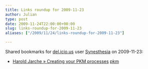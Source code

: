 ```yaml
---
title: Links roundup for 2009-11-23
author: Julian
type: post
date: 2009-11-24T22:00:00+00:00
slug: links-roundup-for-2009-11-23 
aliases: ["/2009/11/24/links-roundup-for-2009-11-23"]

---
```

Shared bookmarks for [del.icio.us][1] user [Synesthesia][2] on 2009-11-23:

  * [Harold Jarche &raquo; Creating your PKM processes][3] 
    [pkm][4] </li> </ul>

 [1]: https://del.icio.us/
 [2]: https://del.icio.us/synesthesia
 [3]: https://www.jarche.com/2009/07/creating-your-pkm-processes
 [4]: https://delicious.com/synesthesia/pkm